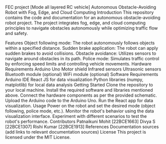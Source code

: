 FEC project [Mode all layered RC vehicle]
Autonomous Obstacle-Avoiding Robot with Fog, Edge, and Cloud Computing
Introduction
This repository contains the code and documentation for an autonomous obstacle-avoiding robot project. The project integrates fog, edge, and cloud computing principles to navigate obstacles autonomously while optimizing traffic flow and safety.

Features
Object following mode: The robot autonomously follows objects within a specified distance.
Sudden brake application: The robot can apply sudden brakes to avoid collisions.
Obstacle avoidance: Utilizes sensors to navigate around obstacles in its path.
Police mode: Simulates traffic control by enforcing speed limits and controlling vehicle movements.
Hardware Requirements
Arduino Uno
Motor shield
Infrared sensors
Ultrasonic sensors
Bluetooth module (optional)
WiFi module (optional)
Software Requirements
Arduino IDE
React JS for data visualization
Python libraries (numpy, matplotlib) for local data analysis
Getting Started
Clone the repository to your local machine.
Install the required software and libraries mentioned above.
Connect the hardware components as per the provided schematic.
Upload the Arduino code to the Arduino Uno.
Run the React app for data visualization.
Usage
Power on the robot and set the desired mode (object following, police mode, etc.).
Monitor the robot's behavior using the data visualization interface.
Experiment with different scenarios to test the robot's performance.
Contributors
Patnaikuni Mohit [22BCE1663]
Divya S [22BCE1307]
Rishi Kumar [22BCE1913]
References
Documentation sources (add links to relevant documentation sources)
License
This project is licensed under the MIT License.
